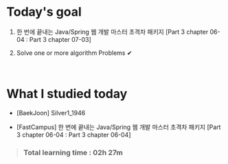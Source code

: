 # Today's goal

1. 한 번에 끝내는 Java/Spring 웹 개발 마스터 초격차 패키지 [Part 3 chapter 06-04 : Part 3 chapter 07-03] 

2. Solve one or more algorithm Problems ✔

<br>

# What I studied today

* [BaekJoon] Silver1_1946

* [FastCampus] 한 번에 끝내는 Java/Spring 웹 개발 마스터 초격차 패키지 [Part 3 chapter 06-04 : Part 3 chapter 06-04]

><h3>Total learning time : 02h 27m</h3>